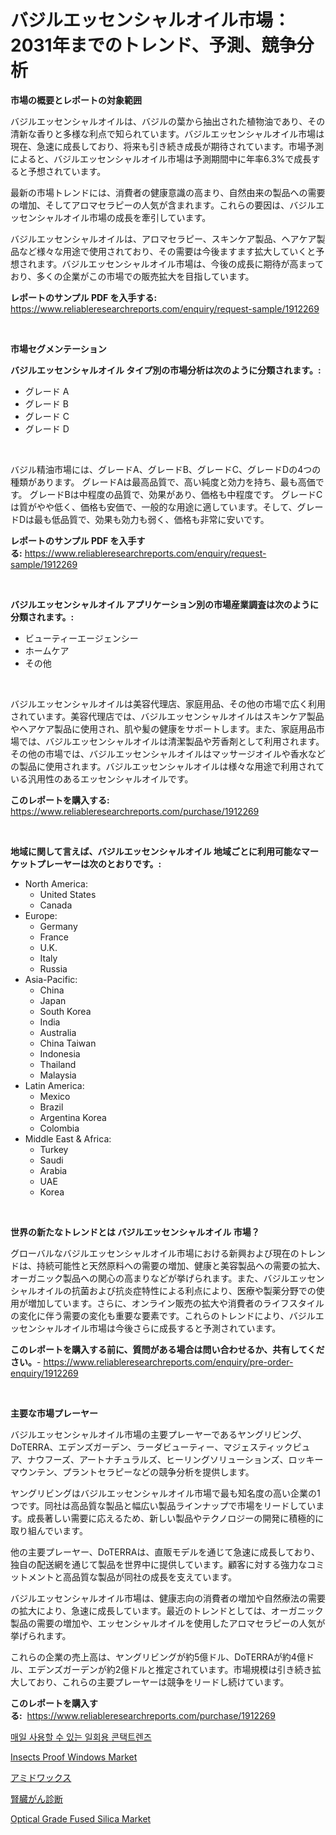 <p><h1>バジルエッセンシャルオイル市場：2031年までのトレンド、予測、競争分析</h1></p><p><strong>市場の概要とレポートの対象範囲</strong></p>
<p><p>バジルエッセンシャルオイルは、バジルの葉から抽出された植物油であり、その清新な香りと多様な利点で知られています。バジルエッセンシャルオイル市場は現在、急速に成長しており、将来も引き続き成長が期待されています。市場予測によると、バジルエッセンシャルオイル市場は予測期間中に年率6.3%で成長すると予想されています。</p><p>最新の市場トレンドには、消費者の健康意識の高まり、自然由来の製品への需要の増加、そしてアロマセラピーの人気が含まれます。これらの要因は、バジルエッセンシャルオイル市場の成長を牽引しています。</p><p>バジルエッセンシャルオイルは、アロマセラピー、スキンケア製品、ヘアケア製品など様々な用途で使用されており、その需要は今後ますます拡大していくと予想されます。バジルエッセンシャルオイル市場は、今後の成長に期待が高まっており、多くの企業がこの市場での販売拡大を目指しています。</p></p>
<p><strong>レポートのサンプル PDF を入手する:</strong> <a href="https://www.reliableresearchreports.com/enquiry/request-sample/1912269">https://www.reliableresearchreports.com/enquiry/request-sample/1912269</a></p>
<p>&nbsp;</p>
<p><strong>市場セグメンテーション</strong></p>
<p><strong>バジルエッセンシャルオイル タイプ別の市場分析は次のように分類されます。:</strong></p>
<p><ul><li>グレード A</li><li>グレード B</li><li>グレード C</li><li>グレード D</li></ul></p>
<p>&nbsp;</p>
<p><p>バジル精油市場には、グレードA、グレードB、グレードC、グレードDの4つの種類があります。 グレードAは最高品質で、高い純度と効力を持ち、最も高価です。 グレードBは中程度の品質で、効果があり、価格も中程度です。 グレードCは質がやや低く、価格も安価で、一般的な用途に適しています。そして、グレードDは最も低品質で、効果も効力も弱く、価格も非常に安いです。</p></p>
<p><strong>レポートのサンプル PDF を入手する:</strong>&nbsp;<a href="https://www.reliableresearchreports.com/enquiry/request-sample/1912269">https://www.reliableresearchreports.com/enquiry/request-sample/1912269</a></p>
<p>&nbsp;</p>
<p><strong> バジルエッセンシャルオイル アプリケーション別の市場産業調査は次のように分類されます。:</strong></p>
<p><ul><li>ビューティーエージェンシー</li><li>ホームケア</li><li>その他</li></ul></p>
<p>&nbsp;</p>
<p><p>バジルエッセンシャルオイルは美容代理店、家庭用品、その他の市場で広く利用されています。美容代理店では、バジルエッセンシャルオイルはスキンケア製品やヘアケア製品に使用され、肌や髪の健康をサポートします。また、家庭用品市場では、バジルエッセンシャルオイルは清潔製品や芳香剤として利用されます。その他の市場では、バジルエッセンシャルオイルはマッサージオイルや香水などの製品に使用されます。バジルエッセンシャルオイルは様々な用途で利用されている汎用性のあるエッセンシャルオイルです。</p></p>
<p><strong>このレポートを購入する:</strong>&nbsp; <a href="https://www.reliableresearchreports.com/purchase/1912269">https://www.reliableresearchreports.com/purchase/1912269</a></p>
<p>&nbsp;</p>
<p><strong>地域に関して言えば、バジルエッセンシャルオイル 地域ごとに利用可能なマーケットプレーヤーは次のとおりです。:</strong></p>
<p><ul>
    <li>
        North America:
        <ul>
            <li>United States</li>
            <li>Canada</li>
        </ul>
    </li>
    <li>
        Europe:
        <ul>
            <li>Germany</li>
            <li>France</li>
            <li>U.K.</li>
            <li>Italy</li>
            <li>Russia</li>
        </ul>
    </li>
    <li>
        Asia-Pacific:
        <ul>
            <li>China</li>
            <li>Japan</li>
            <li>South Korea</li>
            <li>India</li>
            <li>Australia</li>
            <li>China Taiwan</li>
            <li>Indonesia</li>
            <li>Thailand</li>
            <li>Malaysia</li>
        </ul>
    </li>
    <li>
        Latin America:
        <ul>
            <li>Mexico</li>
            <li>Brazil</li>
            <li>Argentina Korea</li>
            <li>Colombia</li>
        </ul>
    </li>
    <li>
        Middle East & Africa:
        <ul>
            <li>Turkey</li>
            <li>Saudi</li>
            <li>Arabia</li>
            <li>UAE</li>
            <li>Korea</li>
        </ul>
    </li>
    </ul></p>
<p>&nbsp;</p>
<p><strong>世界の新たなトレンドとは バジルエッセンシャルオイル 市場？</strong></p>
<p><p>グローバルなバジルエッセンシャルオイル市場における新興および現在のトレンドは、持続可能性と天然原料への需要の増加、健康と美容製品への需要の拡大、オーガニック製品への関心の高まりなどが挙げられます。また、バジルエッセンシャルオイルの抗菌および抗炎症特性による利点により、医療や製薬分野での使用が増加しています。さらに、オンライン販売の拡大や消費者のライフスタイルの変化に伴う需要の変化も重要な要素です。これらのトレンドにより、バジルエッセンシャルオイル市場は今後さらに成長すると予測されています。</p></p>
<p><strong>このレポートを購入する前に、質問がある場合は問い合わせるか、共有してください。</strong>- <a href="https://www.reliableresearchreports.com/enquiry/pre-order-enquiry/1912269">https://www.reliableresearchreports.com/enquiry/pre-order-enquiry/1912269</a></p>
<p>&nbsp;</p>
<p><strong>主要な市場プレーヤー</strong></p>
<p><p>バジルエッセンシャルオイル市場の主要プレーヤーであるヤングリビング、DoTERRA、エデンズガーデン、ラーダビューティー、マジェスティックピュア、ナウフーズ、アートナチュラルズ、ヒーリングソリューションズ、ロッキーマウンテン、プラントセラピーなどの競争分析を提供します。</p><p>ヤングリビングはバジルエッセンシャルオイル市場で最も知名度の高い企業の1つです。同社は高品質な製品と幅広い製品ラインナップで市場をリードしています。成長著しい需要に応えるため、新しい製品やテクノロジーの開発に積極的に取り組んでいます。</p><p>他の主要プレーヤー、DoTERRAは、直販モデルを通じて急速に成長しており、独自の配送網を通じて製品を世界中に提供しています。顧客に対する強力なコミットメントと高品質な製品が同社の成長を支えています。</p><p>バジルエッセンシャルオイル市場は、健康志向の消費者の増加や自然療法の需要の拡大により、急速に成長しています。最近のトレンドとしては、オーガニック製品の需要の増加や、エッセンシャルオイルを使用したアロマセラピーの人気が挙げられます。</p><p>これらの企業の売上高は、ヤングリビングが約5億ドル、DoTERRAが約4億ドル、エデンズガーデンが約2億ドルと推定されています。市場規模は引き続き拡大しており、これらの主要プレーヤーは競争をリードし続けています。</p></p>
<p><strong>このレポートを購入する:</strong>&nbsp;&nbsp;<a href="https://www.reliableresearchreports.com/purchase/1912269">https://www.reliableresearchreports.com/purchase/1912269</a></p>
<p><p><a href="https://medium.com/@aidenreinger/%EC%9D%BC%ED%9A%8C%EC%9A%A9-%EC%BD%98%ED%83%9D%ED%8A%B8%EB%A0%8C%EC%A6%88-%EC%8B%9C%EC%9E%A5-%EA%B2%BD%EC%9F%81-%EB%B6%84%EC%84%9D-%EC%8B%9C%EC%9E%A5-%EB%8F%99%ED%96%A5-%EB%B0%8F-2031%EB%85%84%EA%B9%8C%EC%A7%80%EC%9D%98-%EC%98%88%EC%B8%A1-14505890f0f9">매일 사용할 수 있는 일회용 콘택트렌즈</a></p><p><a href="https://github.com/wusalecollins540tpqoz/Market-Research-Report-List-1/blob/main/insects-proof-windows-market.md">Insects Proof Windows Market</a></p><p><a href="https://medium.com/@eunawiegad2023/%E3%82%A2%E3%83%9F%E3%83%89%E3%83%AF%E3%83%83%E3%82%AF%E3%82%B9%E5%B8%82%E5%A0%B4-2031%E5%B9%B4%E3%81%BE%E3%81%A7%E3%81%AE%E6%88%90%E5%8A%9F%E3%81%99%E3%82%8B%E3%83%93%E3%82%B8%E3%83%8D%E3%82%B9%E6%88%A6%E7%95%A5%E3%81%AE%E9%8D%B5-0c1edc03480f">アミドワックス</a></p><p><a href="https://medium.com/@lillianamurazik2023/%E8%85%8E%E8%87%93%E7%99%8C%E8%A8%BA%E6%96%AD%E5%B8%82%E5%A0%B4-2031%E5%B9%B4%E3%81%BE%E3%81%A7%E3%81%AE%E3%83%88%E3%83%AC%E3%83%B3%E3%83%89-%E4%BA%88%E6%B8%AC-%E7%AB%B6%E4%BA%89%E5%88%86%E6%9E%90-61b7116da412">腎臓がん診断</a></p><p><a href="https://github.com/kathiaseamanalvaradovlprc2h/Market-Research-Report-List-1/blob/main/optical-grade-fused-silica-market.md">Optical Grade Fused Silica Market</a></p></p>